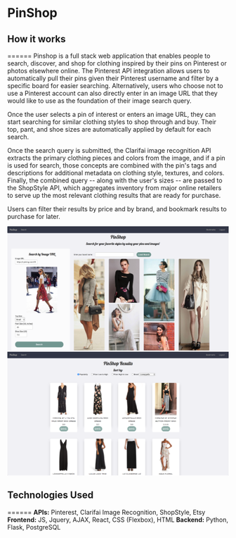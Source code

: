 # PinShop

## How it works
======
Pinshop is a full stack web application that enables people to search, discover, and shop for clothing inspired by their pins on Pinterest or photos elsewhere online. The Pinterest API integration allows users to automatically pull their pins given their Pinterest username and filter by a specific board for easier searching. Alternatively, users who choose not to use a Pinterest account can also directly enter in an image URL that they would like to use as the foundation of their image search query.

Once the user selects a pin of interest or enters an image URL, they can start searching for similar clothing styles to shop through and buy. Their top, pant, and shoe sizes are automatically applied by default for each search. 

Once the search query is submitted, the Clarifai image recognition API extracts the primary clothing pieces and colors from the image, and if a pin is used for search, those concepts are combined with the pin's tags and descriptions for additional metadata on clothing style, textures, and colors. Finally, the combined query -- along with the user's sizes -- are passed to the ShopStyle API, which aggregates inventory from major online retailers to serve up the most relevant clothing results that are ready for purchase.

Users can filter their results by price and by brand, and bookmark results to purchase for later.

![Search Screenshot](/static/search_screenshot.png)
![Results Screenshot](/static/results_screenshot.png)

## Technologies Used
======
**APIs:** Pinterest, Clarifai Image Recognition, ShopStyle, Etsy
**Frontend:** JS, Jquery, AJAX, React, CSS (Flexbox), HTML
**Backend:** Python, Flask, PostgreSQL


